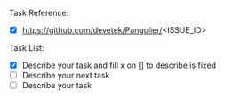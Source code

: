 Task Reference:

- [x] https://github.com/devetek/Pangolier/<ISSUE_ID>

Task List:

- [x] Describe your task and fill x on [] to describe is fixed
- [ ] Describe your next task
- [ ] Describe your task
